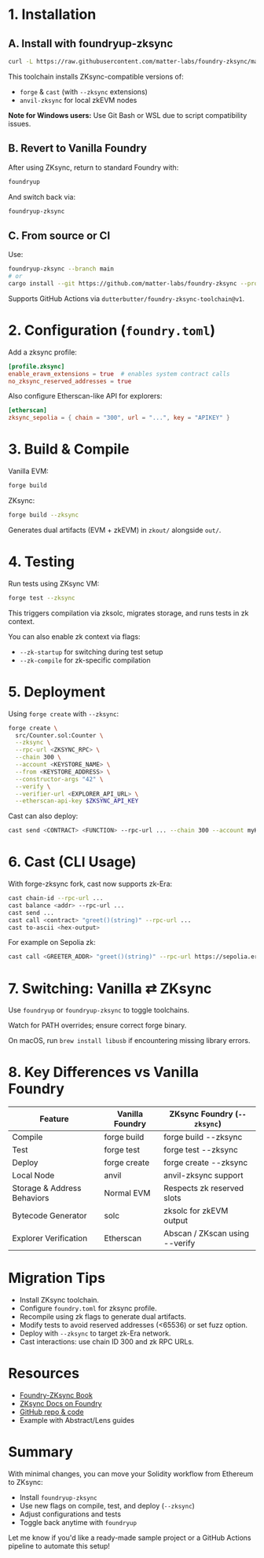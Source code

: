 # 1. Installation

## A. Install with foundryup-zksync

```bash
curl -L https://raw.githubusercontent.com/matter-labs/foundry-zksync/main/install-foundry-zksync | bash
```

This toolchain installs ZKsync-compatible versions of:

- `forge` & `cast` (with `--zksync` extensions)
- `anvil-zksync` for local zkEVM nodes

**Note for Windows users:** Use Git Bash or WSL due to script compatibility issues.

## B. Revert to Vanilla Foundry

After using ZKsync, return to standard Foundry with:

```bash
foundryup
```

And switch back via:

```bash
foundryup-zksync
```

## C. From source or CI

Use:

```bash
foundryup-zksync --branch main
# or
cargo install --git https://github.com/matter-labs/foundry-zksync --profile release --locked forge cast
```

Supports GitHub Actions via `dutterbutter/foundry-zksync-toolchain@v1`.

# 2. Configuration (`foundry.toml`)

Add a zksync profile:

```toml
[profile.zksync]
enable_eravm_extensions = true  # enables system contract calls
no_zksync_reserved_addresses = true
```

Also configure Etherscan-like API for explorers:

```toml
[etherscan]
zksync_sepolia = { chain = "300", url = "...", key = "APIKEY" }
```

# 3. Build & Compile

Vanilla EVM:

```bash
forge build
```

ZKsync:

```bash
forge build --zksync
```

Generates dual artifacts (EVM + zkEVM) in `zkout/` alongside `out/`.

# 4. Testing

Run tests using ZKsync VM:

```bash
forge test --zksync
```

This triggers compilation via zksolc, migrates storage, and runs tests in zk context.

You can also enable zk context via flags:

- `--zk-startup` for switching during test setup
- `--zk-compile` for zk-specific compilation

# 5. Deployment

Using `forge create` with `--zksync`:

```bash
forge create \
  src/Counter.sol:Counter \
  --zksync \
  --rpc-url <ZKSYNC_RPC> \
  --chain 300 \
  --account <KEYSTORE_NAME> \
  --from <KEYSTORE_ADDRESS> \
  --constructor-args "42" \
  --verify \
  --verifier-url <EXPLORER_API_URL> \
  --etherscan-api-key $ZKSYNC_API_KEY
```

Cast can also deploy:

```bash
cast send <CONTRACT> <FUNCTION> --rpc-url ... --chain 300 --account myKeystore --sender <KEYSTORE_ADDRESS>
```

# 6. Cast (CLI Usage)

With forge-zksync fork, cast now supports zk-Era:

```bash
cast chain-id --rpc-url ...
cast balance <addr> --rpc-url ...
cast send ...
cast call <contract> "greet()(string)" --rpc-url ...
cast to-ascii <hex-output>
```

For example on Sepolia zk:

```bash
cast call <GREETER_ADDR> "greet()(string)" --rpc-url https://sepolia.era.zksync.dev --chain 300
```

# 7. Switching: Vanilla ⇄ ZKsync

Use `foundryup` or `foundryup-zksync` to toggle toolchains.

Watch for PATH overrides; ensure correct forge binary.

On macOS, run `brew install libusb` if encountering missing library errors.

# 8. Key Differences vs Vanilla Foundry

| Feature                | Vanilla Foundry         | ZKsync Foundry (`--zksync`) |
|------------------------|------------------------|-----------------------------|
| Compile                | forge build            | forge build --zksync        |
| Test                   | forge test             | forge test --zksync         |
| Deploy                 | forge create           | forge create --zksync       |
| Local Node             | anvil                  | anvil-zksync support        |
| Storage & Address Behaviors | Normal EVM        | Respects zk reserved slots  |
| Bytecode Generator     | solc                   | zksolc for zkEVM output     |
| Explorer Verification  | Etherscan              | Abscan / ZKscan using --verify |

# Migration Tips

- Install ZKsync toolchain.
- Configure `foundry.toml` for zksync profile.
- Recompile using zk flags to generate dual artifacts.
- Modify tests to avoid reserved addresses (<65536) or set fuzz option.
- Deploy with `--zksync` to target zk-Era network.
- Cast interactions: use chain ID 300 and zk RPC URLs.

# Resources

- [Foundry-ZKsync Book](https://foundry-book.zksync.io)
- [ZKsync Docs on Foundry](https://docs.zksync.io)
- [GitHub repo & code](https://github.com/matter-labs/foundry-zksync)
- Example with Abstract/Lens guides

# Summary

With minimal changes, you can move your Solidity workflow from Ethereum to ZKsync:

- Install `foundryup-zksync`
- Use new flags on compile, test, and deploy (`--zksync`)
- Adjust configurations and tests
- Toggle back anytime with `foundryup`

Let me know if you'd like a ready-made sample project or a GitHub Actions pipeline to automate this setup!